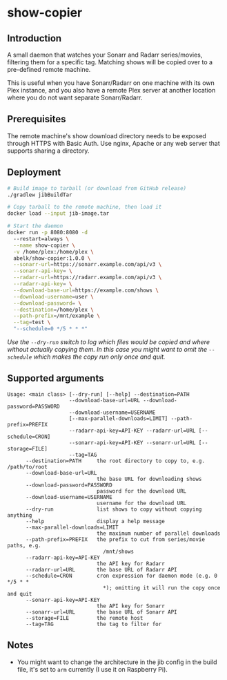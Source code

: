 # show-copier

## Introduction
A small daemon that watches your Sonarr and Radarr series/movies,
filtering them for a specific tag. Matching shows will be
copied over to a pre-defined remote machine.

This is useful when you have Sonarr/Radarr on one machine with its
own Plex instance, and you also have a remote Plex server at another
location where you do not want separate Sonarr/Radarr.

## Prerequisites
The remote machine's show download directory needs to be exposed through HTTPS with
Basic Auth. Use nginx, Apache or any web server that supports sharing a directory.

## Deployment
```sh
# Build image to tarball (or download from GitHub release)
./gradlew jibBuildTar

# Copy tarball to the remote machine, then load it
docker load --input jib-image.tar

# Start the daemon
docker run -p 8080:8080 -d
  --restart=always \
  --name show-copier \
  -v /home/plex:/home/plex \
  abelk/show-copier:1.0.0 \
  --sonarr-url=https://sonarr.example.com/api/v3 \
  --sonarr-api-key= \
  --radarr-url=https://radarr.example.com/api/v3 \
  --radarr-api-key= \
  --download-base-url=https://example.com/shows \
  --download-username=user \
  --download-password= \
  --destination=/home/plex \
  --path-prefix=/mnt/example \
  --tag=test \
  "--schedule=0 */5 * * *"
```

_Use the `--dry-run` switch to log which files would be copied and where without actually copying them. In this case
you might want to omit the `--schedule` which makes the copy run only once and quit._

## Supported arguments
```
Usage: <main class> [--dry-run] [--help] --destination=PATH
                    --download-base-url=URL --download-password=PASSWORD
                    --download-username=USERNAME
                    [--max-parallel-downloads=LIMIT] --path-prefix=PREFIX
                    --radarr-api-key=API-KEY --radarr-url=URL [--schedule=CRON]
                    --sonarr-api-key=API-KEY --sonarr-url=URL [--storage=FILE]
                    --tag=TAG
      --destination=PATH     the root directory to copy to, e.g. /path/to/root
      --download-base-url=URL
                             the base URL for downloading shows
      --download-password=PASSWORD
                             password for the download URL
      --download-username=USERNAME
                             username for the download URL
      --dry-run              list shows to copy without copying anything
      --help                 display a help message
      --max-parallel-downloads=LIMIT
                             the maximum number of parallel downloads
      --path-prefix=PREFIX   the prefix to cut from series/movie paths, e.g.
                               /mnt/shows
      --radarr-api-key=API-KEY
                             the API key for Radarr
      --radarr-url=URL       the base URL of Radarr API
      --schedule=CRON        cron expression for daemon mode (e.g. 0 */5 * *
                               *); omitting it will run the copy once and quit
      --sonarr-api-key=API-KEY
                             the API key for Sonarr
      --sonarr-url=URL       the base URL of Sonarr API
      --storage=FILE         the remote host
      --tag=TAG              the tag to filter for
```


## Notes
- You might want to change the architecture in the jib config in the build file, it's set to `arm` currently
  (I use it on Raspberry Pi).

